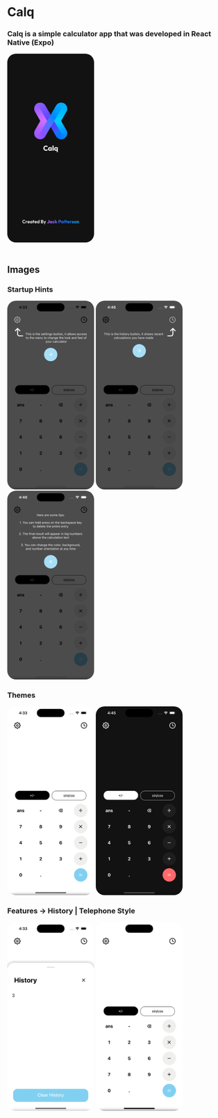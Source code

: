 # **Calq**

### Calq is a simple calculator app that was developed in React Native (Expo)

<img src="./assets/splash.png" alt="drawing" style="border-radius: 20px" width="200"/>

<br>
<br>


## **Images**

### Startup Hints
<img src="./images/Simulator%20Screen%20Shot%20-%20iPhone%2014%20Pro%20-%202022-10-21%20at%2016.33.05.png" alt="drawing" style="border-radius: 20px" width="200"/>
<img src="./images/Simulator%20Screen%20Shot%20-%20iPhone%2014%20Pro%20-%202022-10-21%20at%2016.46.50.png" alt="drawing" style="border-radius: 20px" width="200"/>
<img src="./images/simulator_screenshot_C8BB65E9-1D37-4C08-A64B-398AC683E521.png" alt="drawing" style="border-radius: 20px" width="200"/>

### Themes
<img src="./images/Simulator Screen Shot - iPhone 14 Pro - 2022-10-21 at 16.33.23.png" alt="drawing" style="border-radius: 20px" width="200"/>
<img src="./images/simulator_screenshot_131DD1E4-1E88-45BD-8523-C1049649244E.png" alt="drawing" style="border-radius: 20px" width="200"/>

### Features -> History | Telephone Style

<img src="./images/Simulator Screen Shot - iPhone 14 Pro - 2022-10-21 at 16.33.38.png" alt="drawing" style="border-radius: 20px" width="200"/>
<img src="./images/simulator_screenshot_C6E53510-D3BA-4C7E-8887-A7C065FE06BA.png" alt="drawing" style="border-radius: 20px" width="200"/>








